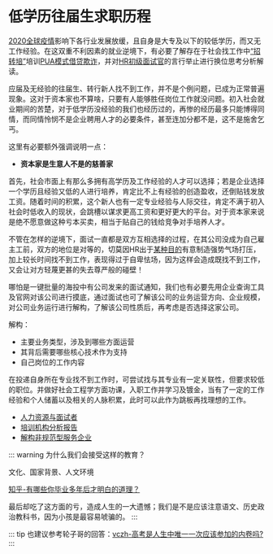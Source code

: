 # 低学历往届生求职历程

[2020全球疫情](https://zh.wikipedia.org/zh-hans/2019冠状病毒病疫情)影响下各行业发展放缓，且自身是大专及以下的较低学历，而又无工作经验。在这双重不利因素的就业逆境下，有必要了解存在于社会找工作中[“招转培”](https://hoochanlon.github.io/helpdesk-guide/notice/ti-analysis.html)培训[PUA模式借贷欺诈](https://hoochanlon.github.io/helpdesk-guide/notice/ti-analysis.html#%E5%9F%B9%E8%AE%AD%E6%9C%BA%E6%9E%84%E5%AF%B9pua%E5%BA%94%E7%94%A8%E8%B0%83%E6%9F%A5)，并对[HR初级面试官](https://hoochanlon.github.io/helpdesk-guide/notice/interview.html)的言行举止进行换位思考分析解读。

应届及无经验的往届生、转行新人找不到工作，并不是个例问题，已成为正常普遍现象。这对于资本家也不算啥，只要有人能够胜任岗位工作就没问题。初入社会就业期间的苦楚，对于低学历没经验的我们也经历过的，再惨的经历最多只能博得同情，而同情怜悯不是企业聘用人才的必要条件，甚至连加分都不是，这不是施舍乞丐。

这里有必要额外强调说明一点：

* **资本家是生意人不是的慈善家**

首先，社会市面上有那么多拥有高学历及工作经验的人才可以选择；若是企业选择一个学历且经验又低的人进行培养，肯定比不上有经验的创造盈收，还倒贴钱发放工资。随着时间的积累，这个新人也有一定专业经验与人际交往，肯定不满于初入社会时低收入的现状，会跳槽以谋求更高工资和更好更大的平台。对于资本家来说是绝不愿意做这种亏本买卖，相当于贴自己的钱给竞争对手培养人才。

不管在怎样的逆境下，面试一直都是双方互相选择的过程，在其公司没成为自己雇主工前，双方的地位是对等的，切莫因HR出于[某种目的](https://hoochanlon.github.io/helpdesk-guide/notice/interview.html#hr%E5%BC%BA%E5%8A%BF%E7%AB%8B%E5%9C%BA%E6%8E%A2%E7%A9%B6%E5%88%86%E6%9E%90)有意制造强势气场打压，加上较长时间找不到工作，表现得过于自卑怯场，因为这样会造成既找不到工作，又会让对方轻蔑更甚的失去尊严般的碰壁！

哪怕是一键批量的海投中有公司发来的面试通知，我们也有必要先用企业查询工具及官网对该公司进行摸底，通过面试也可了解该公司的业务运营方向、企业规模，对公司业务运行进行解构，了解该公司性质后，再考虑是否选择这家公司。

解构：
* 主要业务类型，涉及到哪些方面运营
* 其背后需要哪些核心技术作为支持
* 自己岗位的工作内容

在投递自身所在专业找不到工作时，可尝试找与其专业有一定关联性，但要求较低的职位。并做好社会工程学方面功课，入职工作并学习及镀金，当有了一定的工作经验和个人储蓄以及相关的人脉积累，此时可以此作为跳板再找理想的工作。



* [人力资源与面试者](https://hoochanlon.github.io/helpdesk-guide/notice/interview.html)
* [培训机构分析报告](https://hoochanlon.github.io/helpdesk-guide/notice/ti-analysis.html)
* [解构非规范型服务企业](https://hoochanlon.github.io/helpdesk-guide/notice/law-sug.html)

::: warning
为什么我们会接受这样的教育？

文化、国家背景、人文环境

[知乎-有哪些你毕业多年后才明白的道理？](https://www.zhihu.com/answer/999702763)

最后却吃了这方面的亏，造成人生的一大遗憾；我们是不是应该注意语文、历史政治教科书，因为小孩是最容易唬骗的。
:::

::: tip
也建议参考轮子哥的回答：[vczh-高考是人生中唯一一次应该参加的内卷吗?](https://www.zhihu.com/question/395305981/answer/1227293917)
:::



